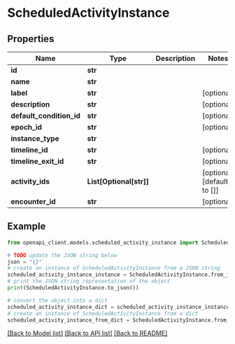 # ScheduledActivityInstance


## Properties

Name | Type | Description | Notes
------------ | ------------- | ------------- | -------------
**id** | **str** |  | 
**name** | **str** |  | 
**label** | **str** |  | [optional] 
**description** | **str** |  | [optional] 
**default_condition_id** | **str** |  | [optional] 
**epoch_id** | **str** |  | [optional] 
**instance_type** | **str** |  | 
**timeline_id** | **str** |  | [optional] 
**timeline_exit_id** | **str** |  | [optional] 
**activity_ids** | **List[Optional[str]]** |  | [optional] [default to []]
**encounter_id** | **str** |  | [optional] 

## Example

```python
from openapi_client.models.scheduled_activity_instance import ScheduledActivityInstance

# TODO update the JSON string below
json = "{}"
# create an instance of ScheduledActivityInstance from a JSON string
scheduled_activity_instance_instance = ScheduledActivityInstance.from_json(json)
# print the JSON string representation of the object
print(ScheduledActivityInstance.to_json())

# convert the object into a dict
scheduled_activity_instance_dict = scheduled_activity_instance_instance.to_dict()
# create an instance of ScheduledActivityInstance from a dict
scheduled_activity_instance_from_dict = ScheduledActivityInstance.from_dict(scheduled_activity_instance_dict)
```
[[Back to Model list]](../README.md#documentation-for-models) [[Back to API list]](../README.md#documentation-for-api-endpoints) [[Back to README]](../README.md)



